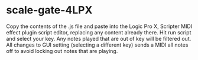 # scale-gate-4LPX
Copy the contents of the .js file and paste into  the Logic Pro X, Scripter MIDI effect plugin script editor,
replacing any content already there.
Hit run script and select your key. Any notes played that are out of key will be filtered out.
All changes to GUI setting (selecting a different key) sends a MIDI all notes off to avoid locking out notes that are playing.
